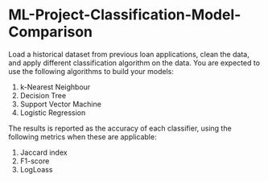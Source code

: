 # ML-Project-Classification-Model-Comparison

Load a historical dataset from previous loan applications, clean the data, and apply different classification algorithm on the data. You are expected to use the following algorithms to build your models:

1. k-Nearest Neighbour
2. Decision Tree
3. Support Vector Machine
4. Logistic Regression

The results is reported as the accuracy of each classifier, using the following metrics when these are applicable:

1. Jaccard index
2. F1-score
3. LogLoass
